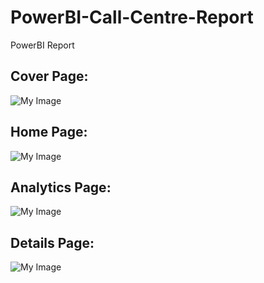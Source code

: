 # PowerBI-Call-Centre-Report

PowerBI Report

## Cover Page:

![My Image](https://github.com/username/repository-name/blob/main/path/to/Callcentre_cover.jpg)

## Home Page:

![My Image](https://github.com/username/repository-name/blob/main/path/to/Callcentre_Homepage.jpg)

## Analytics Page:
![My Image](https://github.com/username/repository-name/blob/main/path/to/Callcentre_Analytics_page.jpg)


## Details Page:

![My Image](https://github.com/username/repository-name/blob/main/path/to/Callcentre_Detailspage.jpg)



